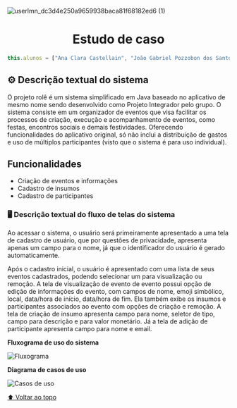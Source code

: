 
 ![userlmn_dc3d4e250a9659938baca81f68182ed6 (1)](https://github.com/role-pi/estudo-de-caso-pds1/assets/111303609/b04f637e-e97a-4eac-90c1-9bfbd9e23eb0)

<h1 align="center">Estudo de caso</h1> 

 ```javascript
this.alunos = ["Ana Clara Castellain", "João Gabriel Pozzobon dos Santos", "Maiara Junches Seemann"];
```

##  ⚙️  Descrição textual do sistema

O projeto rolê  é um sistema simplificado em Java baseado no aplicativo de mesmo nome sendo desenvolvido como Projeto Integrador pelo grupo. O sistema consiste em um organizador de eventos que visa facilitar os processos de criação, execução e acompanhamento de eventos, como festas, encontros sociais e demais festividades. Oferecendo funcionalidades do aplicativo original, só não inclui a distribuição de gastos e uso de múltiplos participantes (visto que o sistema é para uso individual).

## Funcionalidades

- Criação de eventos e informações
- Cadastro de insumos
- Cadastro de participantes

###  🖥️  Descrição textual do fluxo de telas do sistema

Ao acessar o sistema, o usuário será primeiramente apresentado a uma tela de cadastro de usuário, que por questões de privacidade, apresenta apenas um campo para o nome, já que o  identificador do usuário é gerado automaticamente.

Após o cadastro inicial, o usuário é apresentado com uma lista de seus eventos cadastrados, podendo selecionar um para visualização ou remoção. A tela de visualização de evento de evento possui opção de edição de informações do evento, com campos de nome, emoji simbólico, local, data/hora de início, data/hora de fim. Ela também exibe os insumos e participantes associados ao evento com opções de criação e remoção. A tela de criação de insumo apresenta campo para nome, seletor de tipo, campo para descrição e para valor monetário. Já a tela de adição de participante apresenta campo para nome e email.

**Fluxograma de uso do sistema**

![Fluxograma](https://github.com/role-pi/estudo-de-caso-pds1/assets/111303609/91def2c5-b999-4ecd-92cc-5ac7225c9415)

**Diagrama de casos de uso**

![Casos de uso](https://github.com/role-pi/estudo-de-caso-pds1/assets/111303609/3a6ec8a3-375e-420d-9c37-55e150c57302)

[⬆ Voltar ao topo](#estudo-de-caso)<br>

